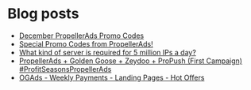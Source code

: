 # Blog posts
<!-- BLOG-POST-LIST:START -->
- [December PropellerAds Promo Codes](https://afflift.com/f/threads/december-propellerads-promo-codes.10021/)
- [Special Promo Codes from PropellerAds!](https://afflift.com/f/threads/special-promo-codes-from-propellerads.10122/)
- [What kind of server is required for 5 million IPs a day?](https://afflift.com/f/threads/what-kind-of-server-is-required-for-5-million-ips-a-day.10157/)
- [PropellerAds + Golden Goose + Zeydoo + ProPush &lpar;First Campaign&rpar; #ProfitSeasonsPropellerAds](https://afflift.com/f/threads/propellerads-golden-goose-zeydoo-propush-first-campaign-profitseasonspropellerads.10123/)
- [OGAds - Weekly Payments - Landing Pages - Hot Offers](https://afflift.com/f/threads/ogads-weekly-payments-landing-pages-hot-offers.3223/)
<!-- BLOG-POST-LIST:END -->
